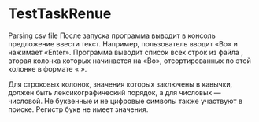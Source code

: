 # TestTaskRenue
Parsing csv file
После запуска программа выводит в консоль предложение ввести текст. Например, 
пользователь вводит «Bo» и нажимает «Enter». Программа выводит список всех строк из 
файла , вторая колонка которых начинается на «Bo», отсортированных по этой 
колонке в формате « ». 

Для строковых колонок, значения которых заключены в кавычки, должен быть 
лексикографический порядок, а для числовых — числовой. Не буквенные и не цифровые 
символы также участвуют в поиске. Регистр букв не имеет значения.
